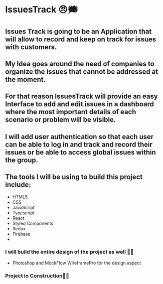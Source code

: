 # IssuesTrack 😠🗯

## Issues Track is going to be an Application that will allow to record and keep on track for issues with customers.
## My Idea goes around the need of companies to organize the issues that cannot be addressed at the moment.
## For that reason IssuesTrack will provide an easy Interface to add and edit issues in a dashboard where the most important details of each scenario or problem will be visible.
## I will add user authentication so that each user can be able to log in and track and record their issues or be able to access global issues within the group.

## The tools I will be using to build this project include:

- HTML5
- CSS  
- JavaScript
- Typescript
- React
- Styled Components
- Redux
- Firebase
- 
### I will build the entire design of the project as well 👨‍💻

- Photoshop and MockFlow WireframePro for the design aspect



### Project in Construction👷‍♂️
